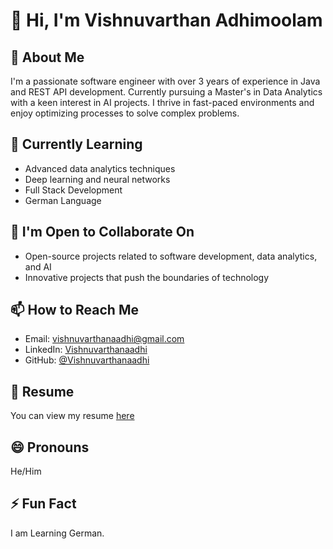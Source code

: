 # 👋 Hi, I'm Vishnuvarthan Adhimoolam

## 👀 About Me
I'm a passionate software engineer with over 3 years of experience in Java and REST API development.
Currently pursuing a Master's in Data Analytics with a keen interest in AI projects. I thrive in fast-paced environments and enjoy optimizing processes to solve complex problems.

## 🌱 Currently Learning
- Advanced data analytics techniques
- Deep learning and neural networks
- Full Stack Development
- German Language

## 💼 I'm Open to Collaborate On
- Open-source projects related to software development, data analytics, and AI
- Innovative projects that push the boundaries of technology

## 📫 How to Reach Me
- Email: vishnuvarthanaadhi@gmail.com
- LinkedIn: [Vishnuvarthanaadhi](https://www.linkedin.com/in/vishnuvarthanaadhi)
- GitHub: [@Vishnuvarthanaadhi](https://github.com/Vishnuvarthanaadhi)
## 📝 Resume
You can view my resume [here](https://github.com/Vishnuvarthanaadhi/Vishnuvarthanaadhi/blob/df1cb98c2ea4eb2d12605de174e39d2670acb2aa/VISHNUVARTHAN-ADHIMOOLAM-Resume.pdf)

## 😄 Pronouns
He/Him

## ⚡ Fun Fact
I am Learning German.

<!---
Vishnuvarthanaadhi/Vishnuvarthanaadhi is a ✨ special ✨ repository because its `README.md` (this file) appears on your GitHub profile.
You can click the Preview link to take a look at your changes.
--->
